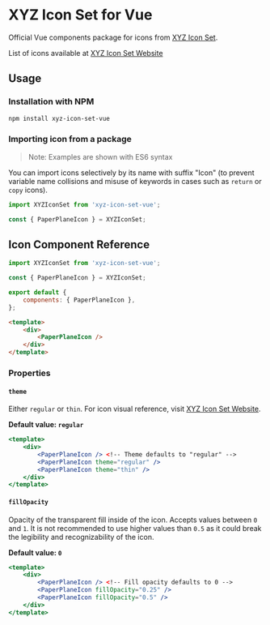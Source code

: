 # XYZ Icon Set for Vue

Official Vue components package for icons from [XYZ Icon Set](https://github.com/bartaxyz/xyz-icon-set).

List of icons available at [XYZ Icon Set Website](https://ondrejbarta.xyz/pet-projects/xyz-icon-set)

### 

## Usage

### Installation with NPM

```bash
npm install xyz-icon-set-vue
```

### Importing icon from a package

> Note: Examples are shown with ES6 syntax

You can import icons selectively by its name with suffix "Icon" (to prevent variable name collisions and misuse of keywords in cases such as `return` or `copy` icons).

```typescript
import XYZIconSet from 'xyz-icon-set-vue';

const { PaperPlaneIcon } = XYZIconSet;
```



## Icon Component Reference

```jsx
import XYZIconSet from 'xyz-icon-set-vue';

const { PaperPlaneIcon } = XYZIconSet;

export default {
    components: { PaperPlaneIcon },
};
```

```html
<template>
    <div>
        <PaperPlaneIcon />
    </div>
</template>
```



### Properties

#### `theme`

Either `regular` or `thin`. For icon visual reference, visit [XYZ Icon Set Website](https://ondrejbarta.xyz/pet-projects/xyz-icon-set).

**Default value: `regular`**

```jsx
<template>
    <div>
        <PaperPlaneIcon /> <!-- Theme defaults to "regular" -->
        <PaperPlaneIcon theme="regular" />
        <PaperPlaneIcon theme="thin" />
    </div>
</template>
```



#### `fillOpacity`

Opacity of the transparent fill inside of the icon. Accepts values between `0` and `1`. It is not recommended to use higher values than `0.5` as it could break the legibility and recognizability of the icon.

**Default value: `0`**

```jsx
<template>
    <div>
        <PaperPlaneIcon /> <!-- Fill opacity defaults to 0 -->
        <PaperPlaneIcon fillOpacity="0.25" />
        <PaperPlaneIcon fillOpacity="0.5" />
    </div>
</template>
```
